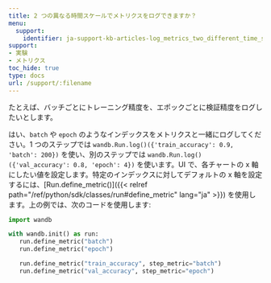 ```yaml
---
title: 2 つの異なる時間スケールでメトリクスをログできますか？
menu:
  support:
    identifier: ja-support-kb-articles-log_metrics_two_different_time_scales_example_log_training
support:
- 実験
- メトリクス
toc_hide: true
type: docs
url: /support/:filename
---
```


たとえば、バッチごとにトレーニング精度を、エポックごとに検証精度をログしたいとします。

はい、`batch` や `epoch` のようなインデックスをメトリクスと一緒にログしてください。1 つのステップでは `wandb.Run.log()({'train_accuracy': 0.9, 'batch': 200})` を使い、別のステップでは `wandb.Run.log()({'val_accuracy': 0.8, 'epoch': 4})` を使います。UI で、各チャートの x 軸にしたい値を設定します。特定のインデックスに対してデフォルトの x 軸を設定するには、[Run.define_metric()]({{< relref path="/ref/python/sdk/classes/run#define_metric" lang="ja" >}}) を使用します。上の例では、次のコードを使用します:

```python
import wandb

with wandb.init() as run:
   run.define_metric("batch")
   run.define_metric("epoch")

   run.define_metric("train_accuracy", step_metric="batch")
   run.define_metric("val_accuracy", step_metric="epoch")
```